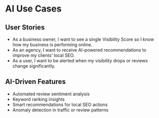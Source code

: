 # AI Use Cases

## User Stories
- As a business owner, I want to see a single Visibility Score so I know how my business is performing online.
- As an agency, I want to receive AI-powered recommendations to improve my clients’ local SEO.
- As a user, I want to be alerted when my visibility drops or reviews change significantly.

## AI-Driven Features
- Automated review sentiment analysis
- Keyword ranking insights
- Smart recommendations for local SEO actions
- Anomaly detection in traffic or review patterns